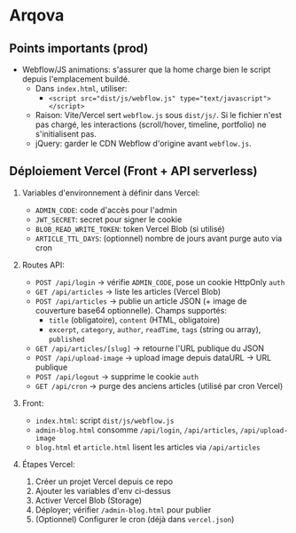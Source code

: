 # Arqova

## Points importants (prod)

- Webflow/JS animations: s'assurer que la home charge bien le script depuis l'emplacement buildé.
  - Dans `index.html`, utiliser:
    - `<script src="dist/js/webflow.js" type="text/javascript"></script>`
  - Raison: Vite/Vercel sert `webflow.js` sous `dist/js/`. Si le fichier n'est pas chargé, les interactions (scroll/hover, timeline, portfolio) ne s'initialisent pas.
  - jQuery: garder le CDN Webflow d'origine avant `webflow.js`.

## Déploiement Vercel (Front + API serverless)

1. Variables d'environnement à définir dans Vercel:
   - `ADMIN_CODE`: code d'accès pour l'admin
   - `JWT_SECRET`: secret pour signer le cookie
   - `BLOB_READ_WRITE_TOKEN`: token Vercel Blob (si utilisé)
   - `ARTICLE_TTL_DAYS`: (optionnel) nombre de jours avant purge auto via cron

2. Routes API:
   - `POST /api/login` -> vérifie `ADMIN_CODE`, pose un cookie HttpOnly `auth`
   - `GET /api/articles` -> liste les articles (Vercel Blob)
   - `POST /api/articles` -> publie un article JSON (+ image de couverture base64 optionnelle). Champs supportés:
     - `title` (obligatoire), `content` (HTML, obligatoire)
     - `excerpt`, `category`, `author`, `readTime`, `tags` (string ou array), `published`
   - `GET /api/articles/[slug]` -> retourne l'URL publique du JSON
   - `POST /api/upload-image` -> upload image depuis dataURL -> URL publique
   - `POST /api/logout` -> supprime le cookie `auth`
   - `GET /api/cron` -> purge des anciens articles (utilisé par cron Vercel)

3. Front:
   - `index.html`: script `dist/js/webflow.js`
   - `admin-blog.html` consomme `/api/login`, `/api/articles`, `/api/upload-image`
   - `blog.html` et `article.html` lisent les articles via `/api/articles`
 
4. Étapes Vercel:
   1) Créer un projet Vercel depuis ce repo
   2) Ajouter les variables d'env ci-dessus
   3) Activer Vercel Blob (Storage)
   4) Déployer; vérifier `/admin-blog.html` pour publier
   5) (Optionnel) Configurer le cron (déjà dans `vercel.json`)
